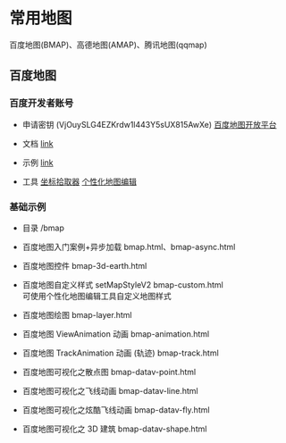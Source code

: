 # 常用地图

百度地图(BMAP)、高德地图(AMAP)、腾讯地图(qqmap)

## 百度地图

### 百度开发者账号

- 申请密钥 (VjOuySLG4EZKrdw1l443Y5sUX815AwXe)
  [百度地图开放平台](https://lbsyun.baidu.com/apiconsole/key#/home)

- 文档
  [link](https://lbsyun.baidu.com/index.php?title=jspopularGL)

- 示例
  [link](https://lbsyun.baidu.com/jsdemo.htm#aCreateMap)

- 工具
  [坐标拾取器](http://api.map.baidu.com/lbsapi/getpoint/index.html)
  [个性化地图编辑](https://lbsyun.baidu.com/index.php?title=open/custom)

### 基础示例

- 目录
  /bmap

- 百度地图入门案例+异步加载
  bmap.html、bmap-async.html

- 百度地图控件
  bmap-3d-earth.html

- 百度地图自定义样式 setMapStyleV2
  bmap-custom.html  
  可使用个性化地图编辑工具自定义地图样式

- 百度地图绘图
  bmap-layer.html

- 百度地图 ViewAnimation 动画
  bmap-animation.html

- 百度地图 TrackAnimation 动画 (轨迹)
  bmap-track.html

- 百度地图可视化之散点图
  bmap-datav-point.html

- 百度地图可视化之飞线动画
  bmap-datav-line.html

- 百度地图可视化之炫酷飞线动画
  bmap-datav-fly.html

- 百度地图可视化之 3D 建筑
  bmap-datav-shape.html

